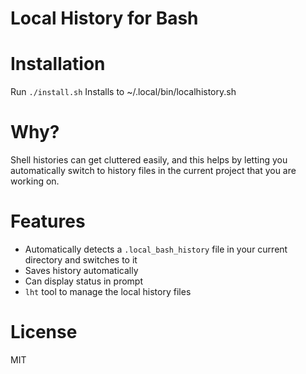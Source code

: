 # Local History for Bash

# Installation
Run `./install.sh`
Installs to ~/.local/bin/localhistory.sh

# Why?
Shell histories can get cluttered easily, and this helps by letting you automatically switch to history files in the current project that you are working on. 

# Features
- Automatically detects a `.local_bash_history` file in your current directory and switches to it
- Saves history automatically
- Can display status in prompt
- `lht` tool to manage the local history files

# License
MIT